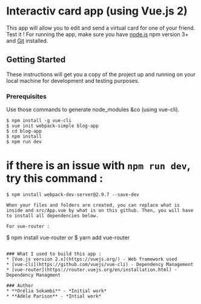 # Interactiv card app (using Vue.js 2) 

This app will allow you to edit and send a virtual card for one of your friend. Test it !
For running the app, make sure you have [node.js](https://nodejs.org/en/) npm version 3+ and [Git](https://git-scm.com/) installed.

## Getting Started
These instructions will get you a copy of the project up and running on your local machine for development and testing purposes.

### Prerequisites

Use those commands to generate node_modules &co (using vue-cli).
```
$ npm install -g vue-cli
$ vue init webpack-simple blog-app
$ cd blog-app
$ npm install
$ npm run dev

```

# if there is an issue with ```npm run dev```, try this command : 
```
$ npm install webpack-dev-server@2.9.7 --save-dev
```

```
When your files and folders are created, you can replace what is inside and src/App.vue by what is on this github. Then, you will have to install all dependencies below.

For vue-router :
```
$ npm install vue-router
or
$ yarn add vue-router
```

### What I used to build this app :
* [Vue.js version 2.x](https://vuejs.org/) - Web framework used
* [vue-cli](https://github.com/vuejs/vue-cli) - Dependency Management
* [vue-router](https://router.vuejs.org/en/installation.html) - Dependency Managment

### Author
* **Orélia Sokambi** - *Initial work*
* **Adèle Parison** - *Intial work*

